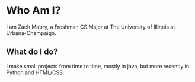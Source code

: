 

# Who Am I?
  I am Zach Mabry, a Freshman CS Major at The University of Illinois at Urbana-Champaign.
## What do I do?
  I make small projects from time to time, mostly in java, but more recently in Python and HTML/CSS.
